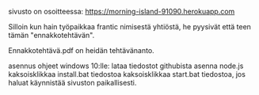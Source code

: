 ﻿sivusto on osoitteessa: https://morning-island-91090.herokuapp.com

Silloin kun hain työpaikkaa frantic nimisestä yhtiöstä, he pyysivät että teen tämän "ennakkotehtävän".

Ennakkotehtävä.pdf on heidän tehtävänanto.

asennus ohjeet windows 10:lle:
lataa tiedostot githubista
asenna node.js
kaksoisklikkaa install.bat tiedostoa
kaksoisklikkaa start.bat tiedostoa, jos haluat käynnistää sivuston paikallisesti.
